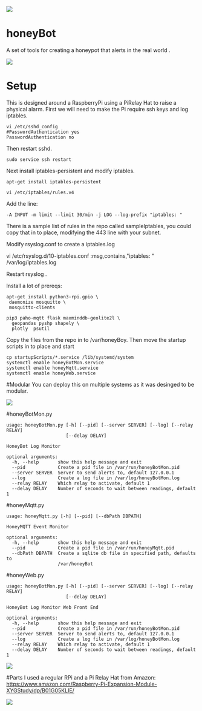 ![](https://raw.githubusercontent.com/joemcmanus/honeyBot/master/img/dashboard.png)
# honeyBot
A set of tools for creating a honeypot that alerts in the real world .

![](https://raw.githubusercontent.com/joemcmanus/honeyBot/master/img/light.jpg)

# Setup
This is designed around a RaspberryPi using a PiRelay Hat to raise a physical alarm. 
First we will need to make the Pi require ssh keys and  log iptables. 

    vi /etc/sshd_config
    #PasswordAuthentication yes
    PasswordAuthentication no

Then restart sshd. 

    sudo service ssh restart

Next install iptables-persistent and modify iptables. 

    apt-get install iptables-persistent

    vi /etc/iptables/rules.v4

Add the line:

    -A INPUT -m limit --limit 30/min -j LOG --log-prefix "iptables: "

There is a sample list of rules in the repo called sampleIptables, you could copy that in to place, modifying the 443 line with your subnet. 

Modify rsyslog.conf to create a iptables.log

   vi /etc/rsyslog.d/10-iptables.conf
   :msg,contains,"iptables: " /var/log/iptables.log


Restart rsyslog . 

Install a lot of prereqs: 

    apt-get install python3-rpi.gpio \
     daemonize mosquitto \
     mosquitto-clients

    pip3 paho-mqtt flask maxminddb-geolite2l \
      geopandas pyshp shapely \
      plotly  psutil



Copy the files from the repo in to /var/honeyBoy. Then move the startup scripts in to place and start


    cp startupScripts/*.service /lib/systemd/system
    systemctl enable honeyBotMon.service
    systemctl enable honeyMqtt.service
    systemctl enable honeyWeb.service


#Modular
You can deploy this on multiple systems as it was desinged to be modular. 

![](https://raw.githubusercontent.com/joemcmanus/honeyBot/master/img/honeyBot.png)

#honeyBotMon.py 

    usage: honeyBotMon.py [-h] [--pid] [--server SERVER] [--log] [--relay RELAY]
                          [--delay DELAY]
    
    HoneyBot Log Monitor
    
    optional arguments:
      -h, --help       show this help message and exit
      --pid            Create a pid file in /var/run/honeyBotMon.pid
      --server SERVER  Server to send alerts to, default 127.0.0.1
      --log            Create a log file in /var/log/honeyBotMon.log
      --relay RELAY    Which relay to activate, default 1
      --delay DELAY    Number of seconds to wait between readings, default 1

#honeyMqtt.py 

    usage: honeyMqtt.py [-h] [--pid] [--dbPath DBPATH]
    
    HoneyMQTT Event Monitor
    
    optional arguments:
      -h, --help       show this help message and exit
      --pid            Create a pid file in /var/run/honeyMqtt.pid
      --dbPath DBPATH  Create a sqlite db file in specified path, defaults to
                       /var/honeyBot

#honeyWeb.py 

    usage: honeyBotMon.py [-h] [--pid] [--server SERVER] [--log] [--relay RELAY]
                          [--delay DELAY]
    
    HoneyBot Log Monitor Web Front End
    
    optional arguments:
      -h, --help       show this help message and exit
      --pid            Create a pid file in /var/run/honeyBotMon.pid
      --server SERVER  Server to send alerts to, default 127.0.0.1
      --log            Create a log file in /var/log/honeyBotMon.log
      --relay RELAY    Which relay to activate, default 1
      --delay DELAY    Number of seconds to wait between readings, default 1

![](https://raw.githubusercontent.com/joemcmanus/honeyBot/master/img/dashboard.png)

#Parts
I used a regular RPi and a Pi Relay Hat from Amazon: 
https://www.amazon.com/Raspberry-Pi-Expansion-Module-XYGStudy/dp/B01G05KLIE/

![](https://raw.githubusercontent.com/joemcmanus/honeyBot/master/img/relay.jpg)

